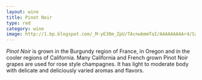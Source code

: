 ```yaml
---
layout: wine
title: Pinot Noir
type: red
category: wine
image: http://1.bp.blogspot.com/_M-yE30m_ZpU/TAcnwbmmTaI/AAAAAAAAAr4/SzvvdJjiRvg/s1600/Pinot_Noir_2008_8x12.jpg
---
```


*Pinot Noir* is grown in the Burgundy region of France, in Oregon and in the cooler regions of California. Many California and French grown Pinot Noir grapes are used for rose style champagnes. It has light to moderate body with delicate and deliciously varied aromas and flavors.

